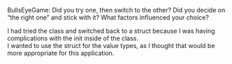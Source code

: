 BullsEyeGame:
Did you try one, then switch to the other? Did you decide on “the right one” and stick with
it? What factors influenced your choice?

I had tried the class and switched back to a struct because I was having complications with the init inside of the class.  
I wanted to use the struct for the value types, as I thought that would be more appropriate for this application.
